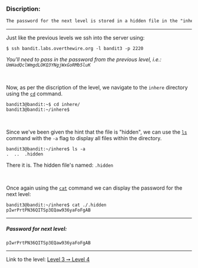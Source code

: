 ### Discription:
```txt
The password for the next level is stored in a hidden file in the "inhere" directory.
```

---

Just like the previous levels we ssh into the server using:
```shell
$ ssh bandit.labs.overthewire.org -l bandit3 -p 2220
```
_You'll need to pass in the password from the previous level, i.e.: `UmHadQclWmgdLOKQ3YNgjWxGoRMb5luK`_

<br>

Now, as per the discription of the level, we navigate to the `inhere` directory using the [`cd`](cd) command.

```shell
bandit3@bandit:~$ cd inhere/
bandit3@bandit:~/inhere$
```

<br>

Since we've been given the hint that the file is "hidden", we can use the [`ls`](ls) command with the `-a` flag to display all files within the directory.

```shell
bandit3@bandit:~/inhere$ ls -a
.  ..  .hidden
```

There it is. The hidden file's named: `.hidden`

<br>

Once again using the [`cat`](cat) command we can display the password for the next level:

```shell
bandit3@bandit:~/inhere$ cat ./.hidden
pIwrPrtPN36QITSp3EQaw936yaFoFgAB
```

---

##### Password for next level:
    pIwrPrtPN36QITSp3EQaw936yaFoFgAB

---

Link to the level: [Level 3 ➙ Level 4](https://overthewire.org/wargames/bandit/bandit4.html)

[ls]: https://linux.die.net/man/1/ls
[cat]: https://linux.die.net/man/1/cat
[cd]: https://linux.die.net/man/1/cd
